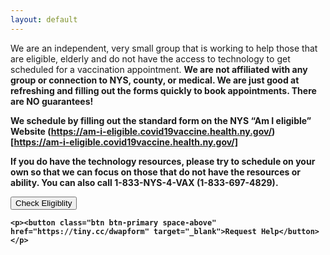 ```yaml
---
layout: default
---
```

<div class="row">
  <div class="col-sm-12 col-md-8 col-lg-10"  markdown="1">
We are an independent, very small group that is working to help those that are eligible, elderly and do not have the access to technology to get scheduled for a vaccination appointment.  <strong>We are not affiliated with any group or connection to NYS, county, or medical. We are just good at refreshing and filling out the forms quickly to book appointments.  There are NO guarantees!

We schedule by filling out the standard form on the NYS “Am I eligible” Website (https://am-i-eligible.covid19vaccine.health.ny.gov/)[https://am-i-eligible.covid19vaccine.health.ny.gov/]

If you do have the technology resources, please try to schedule on your own so that we can focus on those that do not have the resources or ability. You can also call  **1-833-NYS-4-VAX (1-833-697-4829)**.
  </div>
  <div class="col-sm-12 col-md-4 col-lg-2 text-center" markdown="1">
  <p><button class="btn btn-primary space-below" href="https://am-i-eligible.covid19vaccine.health.ny.gov/" target="_blank">Check Eligiblity</button></p>

    <p><button class="btn btn-primary space-above" href="https://tiny.cc/dwapform" target="_blank">Request Help</button></p>

  </div>
</div>
